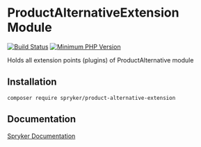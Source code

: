 # ProductAlternativeExtension Module
[![Build Status](https://travis-ci.org/spryker/product-alternative-extension.svg)](https://travis-ci.org/spryker/product-alternative-extension)
[![Minimum PHP Version](https://img.shields.io/badge/php-%3E%3D%207.2-8892BF.svg)](https://php.net/)

Holds all extension points (plugins) of ProductAlternative module

## Installation

```
composer require spryker/product-alternative-extension
```

## Documentation

[Spryker Documentation](https://academy.spryker.com/developing_with_spryker/module_guide/modules.html)
